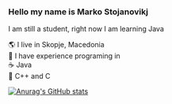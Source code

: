 ### Hello my name is Marko Stojanovikj  

I am still a student, right now I am learning Java  

🌎 I live in Skopje, Macedonia  
📕 I have experience programing in  
☕ Java  
🔷 C++ and C  


[![Anurag's GitHub stats](https://github-readme-stats.vercel.app/api?username=sm791600)](https://github.com/anuraghazra/github-readme-stats)






<!--
**sm791600/sm791600** is a ✨ _special_ ✨ repository because its `README.md` (this file) appears on your GitHub profile.

Here are some ideas to get you started:

- 🔭 I’m currently working on ...
- 🌱 I’m currently learning ...
- 👯 I’m looking to collaborate on ...
- 🤔 I’m looking for help with ...
- 💬 Ask me about ...
- 📫 How to reach me: ...
- 😄 Pronouns: ...
- ⚡ Fun fact: ...
-->

